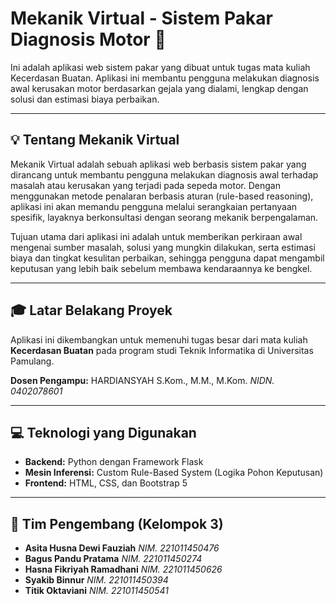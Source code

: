 # Mekanik Virtual - Sistem Pakar Diagnosis Motor 🔧

Ini adalah aplikasi web sistem pakar yang dibuat untuk tugas mata kuliah Kecerdasan Buatan. Aplikasi ini membantu pengguna melakukan diagnosis awal kerusakan motor berdasarkan gejala yang dialami, lengkap dengan solusi dan estimasi biaya perbaikan.

---

## 💡 Tentang Mekanik Virtual

Mekanik Virtual adalah sebuah aplikasi web berbasis sistem pakar yang dirancang untuk membantu pengguna melakukan diagnosis awal terhadap masalah atau kerusakan yang terjadi pada sepeda motor. Dengan menggunakan metode penalaran berbasis aturan (rule-based reasoning), aplikasi ini akan memandu pengguna melalui serangkaian pertanyaan spesifik, layaknya berkonsultasi dengan seorang mekanik berpengalaman.

Tujuan utama dari aplikasi ini adalah untuk memberikan perkiraan awal mengenai sumber masalah, solusi yang mungkin dilakukan, serta estimasi biaya dan tingkat kesulitan perbaikan, sehingga pengguna dapat mengambil keputusan yang lebih baik sebelum membawa kendaraannya ke bengkel.

---

## 🎓 Latar Belakang Proyek

Aplikasi ini dikembangkan untuk memenuhi tugas besar dari mata kuliah **Kecerdasan Buatan** pada program studi Teknik Informatika di Universitas Pamulang.

**Dosen Pengampu:**
HARDIANSYAH S.Kom., M.M., M.Kom.
*NIDN. 0402078601*

---

## 💻 Teknologi yang Digunakan

* **Backend:** Python dengan Framework Flask
* **Mesin Inferensi:** Custom Rule-Based System (Logika Pohon Keputusan)
* **Frontend:** HTML, CSS, dan Bootstrap 5

---

## 👥 Tim Pengembang (Kelompok 3)

* **Asita Husna Dewi Fauziah**
    *NIM. 221011450476*
* **Bagus Pandu Pratama**
    *NIM. 221011450274*
* **Hasna Fikriyah Ramadhani**
    *NIM. 221011450626*
* **Syakib Binnur**
    *NIM. 221011450394*
* **Titik Oktaviani**
    *NIM. 221011450541*